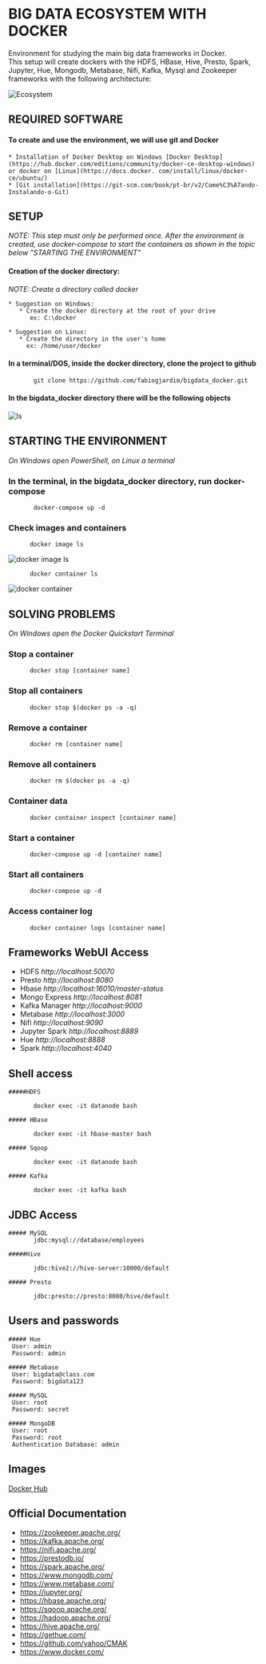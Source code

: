 # BIG DATA ECOSYSTEM WITH DOCKER

Environment for studying the main big data frameworks in Docker.
<br> This setup will create dockers with the HDFS, HBase, Hive, Presto, Spark, Jupyter, Hue, Mongodb, Metabase, Nifi, Kafka, Mysql and Zookeeper frameworks with the following architecture:
<br>

![Ecosystem](ecosystem.jpeg)

## REQUIRED SOFTWARE
#### To create and use the environment, we will use git and Docker
    * Installation of Docker Desktop on Windows [Docker Desktop](https://hub.docker.com/editions/community/docker-ce-desktop-windows) or docker on [Linux](https://docs.docker. com/install/linux/docker-ce/ubuntu/)
    * [Git installation](https://git-scm.com/book/pt-br/v2/Come%C3%A7ando-Instalando-o-Git)
   
## SETUP
*NOTE: This step must only be performed once. After the environment is created, use docker-compose to start the containers as shown in the topic below "STARTING THE ENVIRONMENT"*

#### Creation of the docker directory:
*NOTE: Create a directory called docker*

    * Suggestion on Windows:
       * Create the docker directory at the root of your drive
          ex: C:\docker
          
    * Suggestion on Linux:
       * Create the directory in the user's home
         ex: /home/user/docker

#### In a terminal/DOS, inside the docker directory, clone the project to github
           git clone https://github.com/fabiogjardim/bigdata_docker.git

#### In the bigdata_docker directory there will be the following objects
![ls](ls.JPG)

   
## STARTING THE ENVIRONMENT
   
   *On Windows open PowerShell, on Linux a terminal*

### In the terminal, in the bigdata_docker directory, run docker-compose
           docker-compose up -d

### Check images and containers
 
          docker image ls

![docker image ls](docker_image_ls.JPG)

          docker container ls

![docker container](docker_container_ls.JPG)

## SOLVING PROBLEMS
   
   *On Windows open the Docker Quickstart Terminal*

### Stop a container
          docker stop [container name]

### Stop all containers
          docker stop $(docker ps -a -q)
  
### Remove a container
          docker rm [container name]

### Remove all containers
          docker rm $(docker ps -a -q)

### Container data
          docker container inspect [container name]

### Start a container
          docker-compose up -d [container name]

### Start all containers
          docker-compose up -d

### Access container log
          docker container logs [container name]

## Frameworks WebUI Access
 
* HDFS *http://localhost:50070*
* Presto *http://localhost:8080*
* Hbase *http://localhost:16010/master-status*
* Mongo Express *http://localhost:8081*
* Kafka Manager *http://localhost:9000*
* Metabase *http://localhost:3000*
* Nifi *http://localhost:9090*
* Jupyter Spark *http://localhost:8889*
* Hue *http://localhost:8888*
* Spark *http://localhost:4040*

## Shell access

    #####HDFS

           docker exec -it datanode bash

    ##### HBase

           docker exec -it hbase-master bash

    ##### Sqoop

           docker exec -it datanode bash
        
    ##### Kafka

           docker exec -it kafka bash

## JDBC Access

    ##### MySQL
           jdbc:mysql://database/employees

    #####Hive

           jdbc:hive2://hive-server:10000/default

    ##### Presto

           jdbc:presto://presto:8080/hive/default

## Users and passwords

    ##### Hue
     User: admin
     Password: admin

    ##### Metabase
     User: bigdata@class.com
     Password: bigdata123

    ##### MySQL
     User: root
     Password: secret
   
    ##### MongoDB
     User: root
     Password: root
     Authentication Database: admin

## Images

[Docker Hub](https://hub.docker.com/u/fjardim)

## Official Documentation

* https://zookeeper.apache.org/
* https://kafka.apache.org/
* https://nifi.apache.org/
* https://prestodb.io/
* https://spark.apache.org/
* https://www.mongodb.com/
* https://www.metabase.com/
* https://jupyter.org/
* https://hbase.apache.org/
* https://sqoop.apache.org/
* https://hadoop.apache.org/
* https://hive.apache.org/
* https://gethue.com/
* https://github.com/yahoo/CMAK
* https://www.docker.com/
